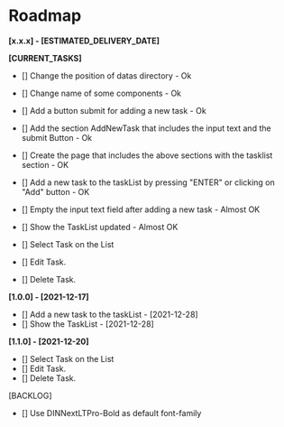 # Roadmap

**[x.x.x] - [ESTIMATED_DELIVERY_DATE]**

**[CURRENT_TASKS]**
- [] Change the position of datas directory -  Ok
- [] Change name of some components - Ok
- [] Add a button submit for adding a new task - Ok
- [] Add the section AddNewTask that includes the input text and the submit Button - Ok
- [] Create the page that includes the above sections with the tasklist section - OK
- [] Add a new task to the taskList by pressing "ENTER" or clicking on "Add" button -  OK
- [] Empty the input text field after adding a new task -  Almost OK
- [] Show the TaskList updated -  Almost OK

- [] Select Task on the List
- [] Edit Task.
- [] Delete Task.

**[1.0.0] - [2021-12-17]**
- [] Add a new task to the taskList - [2021-12-28]
- [] Show the TaskList - [2021-12-28]

**[1.1.0] - [2021-12-20]**

- [] Select Task on the List
- [] Edit Task.
- [] Delete Task.





[BACKLOG]
- [] Use DINNextLTPro-Bold as default font-family